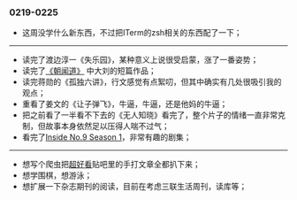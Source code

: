 ### 	0219-0225

- 这周没学什么新东西，不过把ITerm的zsh相关的东西配了一下；

---

- 读完了渡边淳一《失乐园》，某种意义上说很受启蒙，涨了一番姿势；
- 读完了[《朝闻道》](https://book.douban.com/subject/27191786/) 中大刘的短篇作品；
- 读完蒋勋的《孤独六讲》，行文感觉有点絮叨，但其中确实有几处很吸引我的观点；
- 重看了姜文的《让子弹飞》，牛逼，牛逼，还是他妈的牛逼；
- 把之前看了一半看不下去的《无人知晓》看完了，整个片子的情绪一直非常克制，但故事本身依然足以压得人喘不过气；
- 看完了[Inside No.9 Season 1](https://movie.douban.com/subject/20452350/)，非常有趣的剧集；


---


- 想写个爬虫把[超好看](https://tieba.baidu.com/p/2650553984)贴吧里的手打文章全都扒下来；
- 想学围棋，想游泳；
- 想扩展一下杂志期刊的阅读，目前在考虑三联生活周刊，读库等；